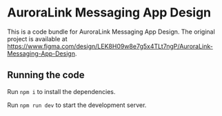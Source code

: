 
  # AuroraLink Messaging App Design

  This is a code bundle for AuroraLink Messaging App Design. The original project is available at https://www.figma.com/design/LEK8H09w8e7g5x4TLt7ngP/AuroraLink-Messaging-App-Design.

  ## Running the code

  Run `npm i` to install the dependencies.

  Run `npm run dev` to start the development server.
  
